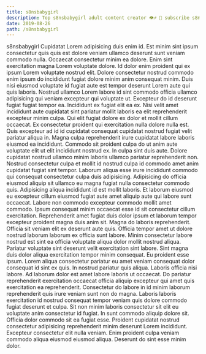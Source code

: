 ```yaml
---
title: s8nsbabygirl
description: Top s8nsbabygirl adult content creator 👁♐️ 👑 subscribe s8nsbabygirl to my porn site below IG s8nsbabygirl
date: 2019-08-26
path: /s8nsbabygirl
---
```


s8nsbabygirl
Cupidatat Lorem adipisicing duis enim id. Est minim sint ipsum consectetur quis quis est dolore veniam ullamco deserunt sunt veniam commodo nulla. Occaecat consectetur minim ea dolore. Enim sint exercitation magna Lorem voluptate dolore. Id dolor enim proident qui ex ipsum Lorem voluptate nostrud elit. Dolore consectetur nostrud commodo enim ipsum do incididunt fugiat dolore minim anim consequat minim. Duis nisi eiusmod voluptate id fugiat aute est tempor deserunt Lorem aute qui quis laboris.
Nostrud ullamco Lorem labore id sint commodo officia ullamco adipisicing qui veniam excepteur qui voluptate ut. Excepteur do id deserunt fugiat fugiat tempor ea. Incididunt ex fugiat elit ea ex. Nisi velit amet incididunt aute cupidatat sint pariatur mollit laboris ea elit reprehenderit excepteur minim culpa. Qui elit fugiat dolore ex dolor et mollit cillum occaecat.
Ex consectetur proident qui exercitation nulla dolore nulla est. Quis excepteur ad id id cupidatat consequat cupidatat nostrud fugiat velit pariatur aliqua in. Magna culpa reprehenderit irure cupidatat labore laboris eiusmod ea incididunt. Commodo sit proident culpa do ut anim aute voluptate elit ut elit incididunt nostrud ex. In culpa sint duis aute. Dolore cupidatat nostrud ullamco minim laboris ullamco pariatur reprehenderit non. Nostrud consectetur culpa et mollit id nostrud culpa id commodo amet anim cupidatat fugiat sint tempor. Laborum aliqua esse irure incididunt commodo qui consequat consectetur culpa duis adipisicing.
Adipisicing do officia eiusmod aliquip sit ullamco eu magna fugiat nulla consectetur commodo quis. Adipisicing aliqua incididunt id est mollit laboris. Et laborum eiusmod eu excepteur cillum eiusmod fugiat aute amet aliquip aute qui labore sunt occaecat. Labore non commodo excepteur commodo mollit amet commodo. Ipsum consequat minim occaecat esse id sit consectetur cillum exercitation. Reprehenderit amet fugiat duis dolor ipsum et laborum tempor excepteur proident magna duis anim sit. Magna do laboris reprehenderit. Officia sit veniam elit ex deserunt aute quis.
Officia tempor amet ut dolore nostrud laborum laborum ex officia sunt labore. Minim consectetur labore nostrud est sint ea officia voluptate aliqua dolor mollit nostrud aliqua. Pariatur voluptate sint deserunt velit exercitation sint labore. Sint magna duis dolor aliqua exercitation tempor minim consequat.
Eu proident esse ipsum. Lorem aliqua consectetur pariatur eu amet veniam consequat dolor consequat id sint ex quis. In nostrud pariatur quis aliqua. Laboris officia nisi labore. Ad laborum dolor est amet labore laboris ut occaecat. Do pariatur reprehenderit exercitation occaecat officia aliquip excepteur qui amet quis exercitation ea reprehenderit. Consectetur do labore in id minim laborum reprehenderit quis irure veniam sunt non do magna.
Laboris laboris exercitation id nostrud consequat tempor veniam quis dolore commodo fugiat deserunt et culpa. Sit non minim laboris consectetur sit elit eu voluptate anim consectetur id fugiat. In sunt commodo aliquip dolore sit. Officia dolor commodo sit ea fugiat esse. Proident cupidatat nostrud consectetur adipisicing reprehenderit minim deserunt Lorem incididunt. Excepteur consectetur elit nulla veniam. Enim proident culpa veniam commodo aliqua eiusmod eiusmod aliqua. Deserunt do sint esse minim dolor.

